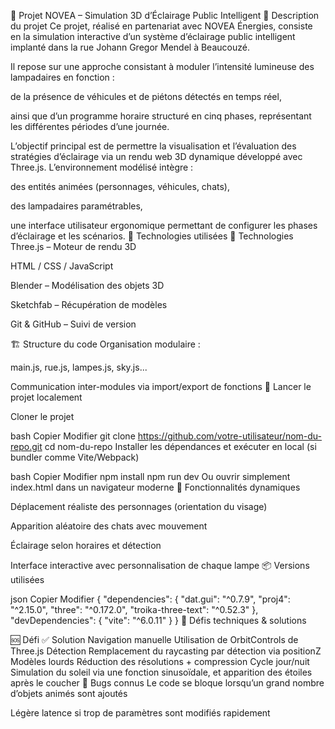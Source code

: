 🌃 Projet NOVEA – Simulation 3D d’Éclairage Public Intelligent
📜 Description du projet
Ce projet, réalisé en partenariat avec NOVEA Énergies, consiste en la simulation interactive d’un système d’éclairage public intelligent implanté dans la rue Johann Gregor Mendel à Beaucouzé.

Il repose sur une approche consistant à moduler l’intensité lumineuse des lampadaires en fonction :

de la présence de véhicules et de piétons détectés en temps réel,

ainsi que d’un programme horaire structuré en cinq phases, représentant les différentes périodes d’une journée.

L’objectif principal est de permettre la visualisation et l’évaluation des stratégies d’éclairage via un rendu web 3D dynamique développé avec Three.js. L’environnement modélisé intègre :

des entités animées (personnages, véhicules, chats),

des lampadaires paramétrables,

une interface utilisateur ergonomique permettant de configurer les phases d’éclairage et les scénarios.
🧰 Technologies utilisées
🔧 Technologies
Three.js – Moteur de rendu 3D

HTML / CSS / JavaScript

Blender – Modélisation des objets 3D

Sketchfab – Récupération de modèles

Git & GitHub – Suivi de version

🏗️ Structure du code
Organisation modulaire :

main.js, rue.js, lampes.js, sky.js...

Communication inter-modules via import/export de fonctions
🚀 Lancer le projet localement

Cloner le projet

bash
Copier
Modifier
git clone https://github.com/votre-utilisateur/nom-du-repo.git
cd nom-du-repo
Installer les dépendances et exécuter en local (si bundler comme Vite/Webpack)

bash
Copier
Modifier
npm install
npm run dev
Ou ouvrir simplement index.html dans un navigateur moderne
🚶 Fonctionnalités dynamiques

Déplacement réaliste des personnages (orientation du visage)

Apparition aléatoire des chats avec mouvement

Éclairage selon horaires et détection

Interface interactive avec personnalisation de chaque lampe
📦 Versions utilisées 

json
Copier
Modifier
{
  "dependencies": {
    "dat.gui": "^0.7.9",
    "proj4": "^2.15.0",
    "three": "^0.172.0",
    "troika-three-text": "^0.52.3"
  },
  "devDependencies": {
    "vite": "^6.0.11"
  }
}
🧪 Défis techniques & solutions

🆘 Défi	✅ Solution
Navigation manuelle	Utilisation de OrbitControls de Three.js
Détection	Remplacement du raycasting par détection via positionZ
Modèles lourds	Réduction des résolutions + compression
Cycle jour/nuit	Simulation du soleil via une fonction sinusoïdale, et apparition des étoiles après le coucher
🐞 Bugs connus
Le code se bloque lorsqu’un grand nombre d’objets animés sont ajoutés

Légère latence si trop de paramètres sont modifiés rapidement

